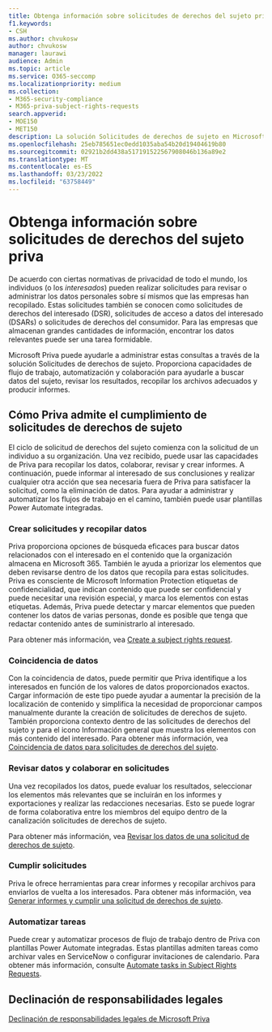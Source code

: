 ```yaml
---
title: Obtenga información sobre solicitudes de derechos del sujeto priva
f1.keywords:
- CSH
ms.author: chvukosw
author: chvukosw
manager: laurawi
audience: Admin
ms.topic: article
ms.service: O365-seccomp
ms.localizationpriority: medium
ms.collection:
- M365-security-compliance
- M365-priva-subject-rights-requests
search.appverid:
- MOE150
- MET150
description: La solución Solicitudes de derechos de sujeto en Microsoft Priva le ayuda a encontrar datos personales y colaborar en la revisión del contenido y la creación de informes.
ms.openlocfilehash: 25eb785651ec0edd1035aba54b20d19404619b80
ms.sourcegitcommit: 02921b2dd438a517191522567908046b136a89e2
ms.translationtype: MT
ms.contentlocale: es-ES
ms.lasthandoff: 03/23/2022
ms.locfileid: "63758449"
---
```

# <a name="learn-about-priva-subject-rights-requests"></a>Obtenga información sobre solicitudes de derechos del sujeto priva

De acuerdo con ciertas normativas de privacidad de todo el mundo, los individuos (o los *interesados*) pueden realizar solicitudes para revisar o administrar los datos personales sobre sí mismos que las empresas han recopilado. Estas solicitudes también se conocen como solicitudes de derechos del interesado (DSR), solicitudes de acceso a datos del interesado (DSARs) o solicitudes de derechos del consumidor. Para las empresas que almacenan grandes cantidades de información, encontrar los datos relevantes puede ser una tarea formidable.

Microsoft Priva puede ayudarle a administrar estas consultas a través de la solución Solicitudes de derechos de sujeto. Proporciona capacidades de flujo de trabajo, automatización y colaboración para ayudarle a buscar datos del sujeto, revisar los resultados, recopilar los archivos adecuados y producir informes.

## <a name="how-priva-supports-subject-rights-request-fulfillment"></a>Cómo Priva admite el cumplimiento de solicitudes de derechos de sujeto

El ciclo de solicitud de derechos del sujeto comienza con la solicitud de un individuo a su organización. Una vez recibido, puede usar las capacidades de Priva para recopilar los datos, colaborar, revisar y crear informes. A continuación, puede informar al interesado de sus conclusiones y realizar cualquier otra acción que sea necesaria fuera de Priva para satisfacer la solicitud, como la eliminación de datos. Para ayudar a administrar y automatizar los flujos de trabajo en el camino, también puede usar plantillas Power Automate integradas.

### <a name="create-requests-and-collect-data"></a>Crear solicitudes y recopilar datos

Priva proporciona opciones de búsqueda eficaces para buscar datos relacionados con el interesado en el contenido que la organización almacena en Microsoft 365. También le ayuda a priorizar los elementos que deben revisarse dentro de los datos que recopila para estas solicitudes. Priva es consciente de Microsoft Information Protection etiquetas de confidencialidad, que indican contenido que puede ser confidencial y puede necesitar una revisión especial, y marca los elementos con estas etiquetas. Además, Priva puede detectar y marcar elementos que pueden contener los datos de varias personas, donde es posible que tenga que redactar contenido antes de suministrarlo al interesado.

Para obtener más información, vea [Create a subject rights request](subject-rights-requests-create.md).

### <a name="data-matching"></a>Coincidencia de datos

Con la coincidencia de datos, puede permitir que Priva identifique a los interesados en función de los valores de datos proporcionados exactos. Cargar información de este tipo puede ayudar a aumentar la precisión de la localización de contenido y simplifica la necesidad de proporcionar campos manualmente durante la creación de solicitudes de derechos de sujeto. También proporciona contexto dentro de las solicitudes de derechos del sujeto y para el icono Información general que muestra los elementos con más contenido del interesado. Para obtener más información, vea [Coincidencia de datos para solicitudes de derechos del sujeto](subject-rights-requests-data-match.md).

### <a name="review-data-and-collaborate-on-requests"></a>Revisar datos y colaborar en solicitudes

Una vez recopilados los datos, puede evaluar los resultados, seleccionar los elementos más relevantes que se incluirán en los informes y exportaciones y realizar las redacciones necesarias. Esto se puede lograr de forma colaborativa entre los miembros del equipo dentro de la canalización solicitudes de derechos de sujeto.

Para obtener más información, vea [Revisar los datos de una solicitud de derechos de sujeto](subject-rights-requests-data-review.md).

### <a name="fulfill-requests"></a>Cumplir solicitudes

Priva le ofrece herramientas para crear informes y recopilar archivos para enviarlos de vuelta a los interesados. Para obtener más información, vea [Generar informes y cumplir una solicitud de derechos de sujeto](subject-rights-requests-reports.md).

### <a name="automate-tasks"></a>Automatizar tareas

Puede crear y automatizar procesos de flujo de trabajo dentro de Priva con plantillas Power Automate integradas. Estas plantillas admiten tareas como archivar vales en ServiceNow o configurar invitaciones de calendario. Para obtener más información, consulte [Automate tasks in Subject Rights Requests](subject-rights-requests-automate.md).

## <a name="legal-disclaimer"></a>Declinación de responsabilidades legales

[Declinación de responsabilidades legales de Microsoft Priva](priva-disclaimer.md)
